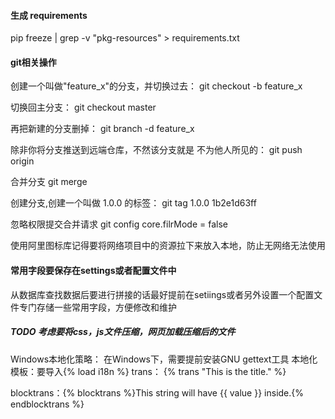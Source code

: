 #### 生成 requirements
pip freeze | grep -v "pkg-resources" > requirements.txt

#### git相关操作
创建一个叫做"feature_x"的分支，并切换过去：
git checkout -b feature_x

切换回主分支：
git checkout master

再把新建的分支删掉：
git branch -d feature_x

除非你将分支推送到远端仓库，不然该分支就是 不为他人所见的：
git push origin <branch>
  
合并分支
git merge <branch>
  
创建分支,创建一个叫做 1.0.0 的标签：
git tag 1.0.0 1b2e1d63ff

忽略权限提交合并请求
git config core.filrMode = false

使用阿里图标库记得要将网络项目中的资源拉下来放入本地，防止无网络无法使用

#### 常用字段要保存在settings或者配置文件中 ####
从数据库查找数据后要进行拼接的话最好提前在setiings或者另外设置一个配置文件专门存储一些常用字段，方便修改和维护

##### TODO 考虑要将css，js文件压缩，网页加载压缩后的文件

Windows本地化策略： 在Windows下，需要提前安装GNU gettext工具
本地化模板：要导入{% load i18n %}
trans： {% trans "This is the title." %}

blocktrans：{% blocktrans %}This string will have {{ value }} inside.{% endblocktrans %}
